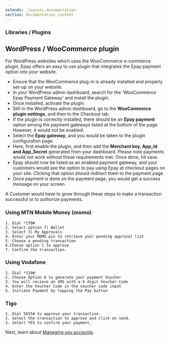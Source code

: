 ```yaml
---
extends: _layouts.documentation
section: documentation_content
---
```


### Libraries / Plugins

## WordPress / WooCommerce plugin

For WordPress websites which uses the WooCommerce e-commerce plugin, Epay offers an easy to use plugin that integrates the Epay payment option into your website. 

* Ensure that the WooCommerce plug-in is already installed and properly set-up on your website.
* In your WordPress admin dashboard, search for the 'WooCommerce Epay Payment Gateway' and install the plugin.
* Once installed, activate the plugin.
* Still in the WordPress admin dashboard, go to the **WooCommerce plugin settings**, and then to the Checkout tab.
* If the plugin is correctly installed, there should be an **Epay payment** option among the payment gateways listed at the bottom of the page. However, it would not be enabled.
* Select the **Epay gateway**, and you would be taken to the plugin configuration page.
* Here, first enable the plugin, and then add the **Merchant key, App_Id and App_Secret** generated from your dashboard. Please note payments would not work without these requirements met. Once done, hit save.
* Epay should now be listed as an enabled payment gateway, and your customers would see the option to pay using Epay at checkout pages on your site. Clicking that option should redirect them to the payment page.
* Once payment is done on the payment page, you would get a success message on your screen. 



A Customer would have to grow through these steps to make a transaction successful or to authorize payments.
### Using MTN Mobile Money (momo)
    1. Dial *170#
    2. Select option 7) Wallet
    3. Select 3) My Approvals
    4. Enter your MOMO pin to retrieve your pending approval list
    5. Choose a pending transaction
    6.Choose option 1 to approve
    7. Confirm the transaction.

### Using Vodafone
    1. Dial *110#
    2. Choose Option 6 to generate your payment Voucher
    3. You will recieve an SMS with a 6 digit Voucher Code
    4. Enter the Voucher Code in the voucher code input
    5. Initiate Payment by tapping the Pay button 

### Tigo 
    1. Dial 5015# to approve your transaction.
    2. Select the transaction to approve and click on send.
    3. Select YES to confirm your payment.

Next, learn about [Managing you accounts](/docs/account-management).